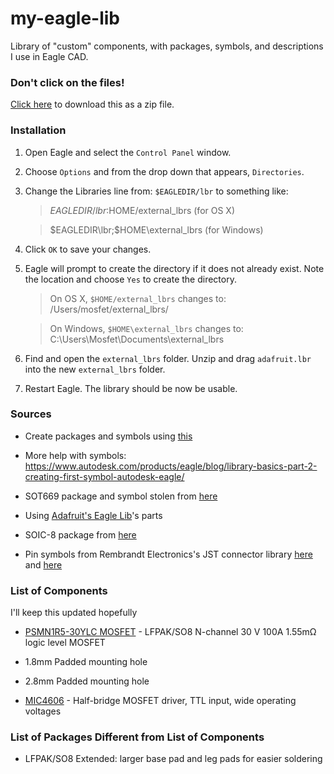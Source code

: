# my-eagle-lib
Library of "custom" components, with packages, symbols, and descriptions I use in Eagle CAD. 

### Don't click on the files! 

[Click here](https://github.com/etnom/my-eagle-lib/zipball/master) 
to download this as a zip file.

### Installation

1. Open Eagle and select the `Control Panel` window.
2. Choose `Options` and from the drop down that appears, `Directories`.
3. Change the Libraries line from: `$EAGLEDIR/lbr` to something like:

    > $EAGLEDIR/lbr:$HOME/external_lbrs (for OS X)

    > $EAGLEDIR\lbr;$HOME\external_lbrs (for Windows)

4. Click `OK` to save your changes.
5. Eagle will prompt to create the directory if it does not already exist. Note 
the location and choose `Yes` to create the directory.

    > On OS X, `$HOME/external_lbrs` changes to: /Users/mosfet/external_lbrs/
    
    > On Windows, `$HOME\external_lbrs` changes to: C:\Users\Mosfet\Documents\external_lbrs

6. Find and open the `external_lbrs` folder. Unzip and drag `adafruit.lbr` into the 
   new `external_lbrs` folder.
7. Restart Eagle. The library should be now be usable. 


### Sources

- Create packages and symbols using [this](https://electronics.stackexchange.com/questions/16030/new-eagle-library-reuse-standard-package-symbol)

- More help with symbols: https://www.autodesk.com/products/eagle/blog/library-basics-part-2-creating-first-symbol-autodesk-eagle/

- SOT669 package and symbol stolen from [here](https://www.mikrocontroller.net/topic/236049)

- Using [Adafruit's Eagle Lib](https://github.com/adafruit/Adafruit-Eagle-Library)'s parts

- SOIC-8 package from [here](https://github.com/open-ephys/eagle-libraries)

- Pin symbols from Rembrandt Electronics's JST connector library [here](https://www.rembrandtelectronics.com/product/eagle-libraries/) and [here](https://www.diymodules.org/eagle-show-library?type=usr&id=1012211612&part=Rembrandt+Electronics+-+JST+XH+Connectors+v1-0.lbr)


### List of Components


I'll keep this updated hopefully


- [PSMN1R5-30YLC MOSFET](https://assets.nexperia.com/documents/data-sheet/PSMN1R5-30YLC.pdf) - LFPAK/SO8 N-channel 30 V 100A 1.55mΩ logic level MOSFET

- 1.8mm Padded mounting hole

- 2.8mm Padded mounting hole

- [MIC4606](http://ww1.microchip.com/downloads/en/DeviceDoc/20005852A.pdf) - Half-bridge MOSFET driver, TTL input, wide operating voltages


### List of Packages Different from List of Components


- LFPAK/SO8 Extended: larger base pad and leg pads for easier soldering

